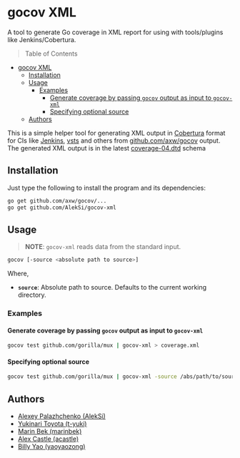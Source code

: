 # gocov XML

A tool to generate Go coverage in XML report for using with tools/plugins like Jenkins/Cobertura.

> Table of Contents

- [gocov XML](#gocov-xml)
  - [Installation](#installation)
  - [Usage](#usage)
    - [Examples](#examples)
      - [Generate coverage by passing `gocov` output as input to `gocov-xml`](#generate-coverage-by-passing-gocov-output-as-input-to-gocov-xml)
      - [Specifying optional source](#specifying-optional-source)
  - [Authors](#authors)

This is a simple helper tool for generating XML output in [Cobertura](http://cobertura.sourceforge.net/) format
for CIs like [Jenkins](https://wiki.jenkins-ci.org/display/JENKINS/Cobertura+Plugin), [vsts](https://www.visualstudio.com/team-services) and others
from [github.com/axw/gocov](https://github.com/axw/gocov) output.
The generated XML output is in the latest [coverage-04.dtd](http://cobertura.sourceforge.net/xml/coverage-04.dtd) schema

## Installation

Just type the following to install the program and its dependencies:

```bash
go get github.com/axw/gocov/...
go get github.com/AlekSi/gocov-xml
```

## Usage

> **NOTE**: `gocov-xml` reads data from the standard input.

```bash
gocov [-source <absolute path to source>]
```

Where,

- **`source`**: Absolute path to source. Defaults to the current working directory.

### Examples

#### Generate coverage by passing `gocov` output as input to `gocov-xml`

```bash
gocov test github.com/gorilla/mux | gocov-xml > coverage.xml
```

#### Specifying optional source

```bash
gocov test github.com/gorilla/mux | gocov-xml -source /abs/path/to/source > coverage.xml
```

## Authors

- [Alexey Palazhchenko (AlekSi)](https://github.com/AlekSi)
- [Yukinari Toyota (t-yuki)](https://github.com/t-yuki)
- [Marin Bek (marinbek)](https://github.com/marinbek)
- [Alex Castle (acastle)](https://github.com/acastle)
- [Billy Yao (yaoyaozong)](https://github.com/yaoyaozong)
